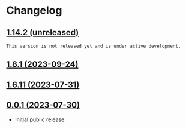 # Changelog

## [1.14.2 (unreleased)](https://github.com/DLRSP/workflows/compare/v1.6.11...v1.10.0)
```{important}
This version is not released yet and is under active development.
```

## [1.8.1 (2023-09-24)](https://github.com/DLRSP/workflows/compare/v1.6.11...v1.8.1)

## [1.6.11 (2023-07-31)](https://github.com/DLRSP/workflows/compare/v0.0.1...v1.6.11)

## [0.0.1 (2023-07-30)](https://github.com/DLRSP/workflows/compare/e9ae391...v0.0.1)

- Initial public release.